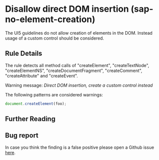 # Disallow direct DOM insertion (sap-no-element-creation)

The UI5 guidelines do not allow creation of elements in the DOM. Instead usage of a custom control should be considered.

## Rule Details

The rule detects all method calls of "createElement", "createTextNode", "createElementNS", "createDocumentFragment", "createComment", "createAttribute" and "createEvent".

Warning message: _Direct DOM insertion, create a custom control instead_

The following patterns are considered warnings:

```js
document.createElement(foo);
```

## Further Reading


## Bug report

In case you think the finding is a false positive please open a Github issue [here](https://github.com/SAP/open-ux-tools/issues).
